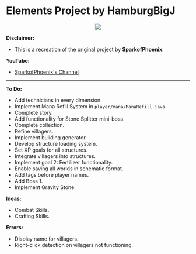 # Elements Project by HamburgBigJ

<p align="center">
    <a href="https://www.codefactor.io/repository/github/hamburgbigj/elements/overview/master" alt="CodeFactor Score">
        <img src="https://www.codefactor.io/repository/github/hamburgbigj/elements/badge/master"/>
    </a>
</p>

**Disclaimer:**
- This is a recreation of the original project by **SparkofPhoenix**.

**YouTube:**
- [SparkofPhoenix's Channel](https://www.youtube.com/@SparkofPhoenix)

---

**To Do:**
- Add technicians in every dimension.
- Implement Mana Refill System in `player/mana/ManaRefill.java`.
- Complete story.
- Add functionality for Stone Splitter mini-boss.
- Complete collection.
- Refine villagers.
- Implement building generator.
- Develop structure loading system.
- Set XP goals for all structures.
- Integrate villagers into structures.
- Implement goal 2: Fertilizer functionality.
- Enable saving all worlds in schematic format.
- Add tags before player names.
- Add Boss 1.
- Implement Gravity Stone.

**Ideas:**
- Combat Skills.
- Crafting Skills.

**Errors:**
- Display name for villagers.
- Right-click detection on villagers not functioning.
